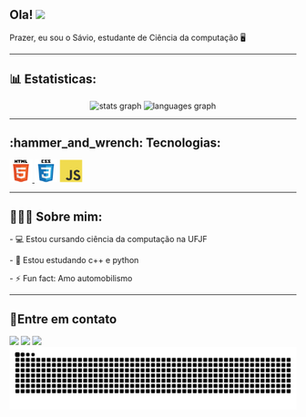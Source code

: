 <h2>
  Ola! <img src="https://user-images.githubusercontent.com/42378118/110234147-e3259600-7f4e-11eb-95be-0c4047144dea.gif" width="30"><br>
</h2> 
<p>
  Prazer, eu sou o Sávio, estudante de Ciência da computação 🖥
</p>
 


---

<h2>📊 Estatisticas:</h2>
<div align="center">
  <img src="https://github-readme-stats.vercel.app/api?username=Saviozx3&hide_title=false&hide_rank=true&show_icons=true&include_all_commits=true&count_private=true&disable_animations=false&theme=github_dark&locale=en&hide_border=true&order=1&custom_title=Estat%C3%ADsticas%20" height="170" alt="stats graph"  />
  <img src="https://github-readme-stats.vercel.app/api/top-langs?username=SavioZx3&locale=en&hide_title=false&layout=compact&card_width=320&langs_count=5&theme=github_dark&hide_border=true&order=2&custom_title=Linguagens%20mais%20utilizadas" height="170" alt="languages graph"  />
</div>


---

<h2 align="left">:hammer_and_wrench: Tecnologias:</h2>
<p>
   <a href="https://www.w3.org/html/" target="_blank"> <img src="https://raw.githubusercontent.com/devicons/devicon/master/icons/html5/html5-original-wordmark.svg" alt="html5" width="40" height="40"/> </a>
   <a href="https://www.w3schools.com/css/" target="_blank"> <img src="https://raw.githubusercontent.com/devicons/devicon/master/icons/css3/css3-original-wordmark.svg" alt="css3" width="40" height="40"/></a>
   <a href="https://developer.mozilla.org/en-US/docs/Web/JavaScript" target="_blank"> <img src="https://raw.githubusercontent.com/devicons/devicon/master/icons/javascript/javascript-original.svg" alt="javascript" width="40" height="40"/> </a>
</p>


---

<h2 align="left">👨🏻‍💻 Sobre mim:</h2>
  - 💻 Estou cursando ciência da computação na UFJF</p>
  - 📖 Estou estudando c++ e python</p>
  - ⚡ Fun fact: Amo automobilismo</p>

---

<h2>📱Entre em contato</h2>

<div> 
  <a href="https://www.instagram.com/savio.lima3/" target="_blank"><img src="https://img.shields.io/badge/-Instagram-%23E4405F?style=for-the-badge&logo=instagram&logoColor=white" target="_blank"></a>
  <a href = "mailto:limasavio023@gmail.com"><img src="https://img.shields.io/badge/-Gmail-%23333?style=for-the-badge&logo=gmail&logoColor=white" target="_blank"></a>
  <a href="https://www.linkedin.com/in/savio-machado-lima-239656322" target="_blank"><img src="https://img.shields.io/badge/-LinkedIn-%230077B5?style=for-the-badge&logo=linkedin&logoColor=white" target="_blank"></a> 
</div>

<div>
   <picture>
  <source media="(prefers-color-scheme: dark)" srcset="https://raw.githubusercontent.com/SavioZx3/SavioZx3/output/github-contribution-grid-snake-dark.svg">
  <source media="(prefers-color-scheme: light)" srcset="https://raw.githubusercontent.com/SavioZx3/SavioZx3/output/github-contribution-grid-snake.svg">
  <img alt="github contribution grid snake animation" src="https://raw.githubusercontent.com/SavioZx3/SavioZx3/output/github-contribution-grid-snake.svg">
  </picture>
</div>

 


